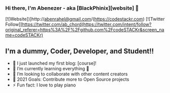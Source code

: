 ### Hi there, I'm Abenezer - aka [BlackPhinix][website] 👋 

[![Website])]http://abenrahel@gmail.com/(https://codestackr.com)
[![Twitter Follow]]https://twitter.com/ab_chord(https://twitter.com/intent/follow?original_referer=https%3A%2F%2Fgithub.com%2FcodeSTACKr&screen_name=codeSTACKr)

## I'm a dummy, Coder, Developer, and Student!!

- 🔭 I just launched my first blog: [course]!
- 🌱 I’m currently learning everything 🤣
- 👯 I’m looking to collaborate with other content creators
- 🥅 2021 Goals: Contribute more to Open Source projects
- ⚡ Fun fact: I love to play piano 

